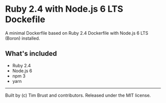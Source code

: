 # Ruby 2.4 with Node.js 6 LTS Dockefile

A minimal Dockerfile based on Ruby 2.4 Dockerfile with Node.js 6 LTS (Boron) installed.

## What's included

* Ruby 2.4
* Node.js 6
* npm 3
* yarn

---
Built by (c) Tim Brust and contributors. Released under the MIT license.
